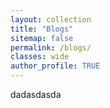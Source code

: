 ```yaml
---
layout: collection
title: "Blogs"
sitemap: false
permalink: /blogs/
classes: wide
author_profile: TRUE
---
```




dadasdasda












